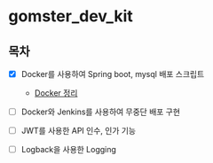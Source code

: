 # gomster_dev_kit

## 목차

-   [x] Docker를 사용하여 Spring boot, mysql 배포 스크립트

    -   [Docker 정리](https://gomster96.github.io/Infra/docker/)

-   [ ] Docker와 Jenkins를 사용하여 무중단 배포 구현

-   [ ] JWT를 사용한 API 인수, 인가 기능

-   [ ] Logback을 사용한 Logging
